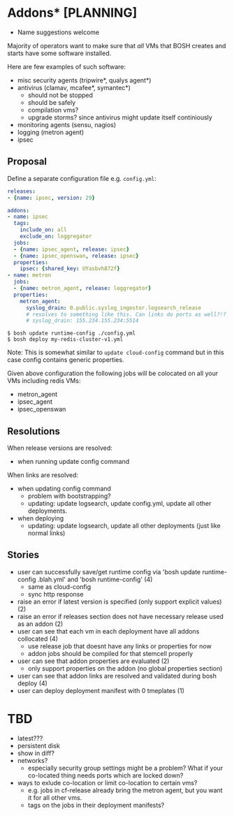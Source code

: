 # Addons* [PLANNING]

* Name suggestions welcome

Majority of operators want to make sure that *all* VMs that BOSH creates and starts have some software installed.

Here are few examples of such software:

- misc security agents (tripwire*, qualys agent*)
- antivirus (clamav, mcafee*, symantec*)
  - should not be stopped
  - should be safely
  - compilation vms?
  - upgrade storms? since antivirus might update itself continiously
- monitoring agents (sensu, nagios)
- logging (metron agent)
- ipsec

## Proposal

Define a separate configuration file e.g. `config.yml`:

```yaml
releases:
- {name: ipsec, version: 29}

addons:
- name: ipsec
  tags:
    include_on: all
    exclude_on: loggregator
  jobs:
  - {name: ipsec_agent, release: ipsec}
  - {name: ipsec_openswan, release: ipsec}
  properties:
    ipsec: {shared_key: UYasbvh872f}
- name: metron
  jobs:
  - {name: metron_agent, release: loggregator}
  properties:
    metron_agent:
      syslog_drain: 0.public.syslog_ingestor.logsearch_release
      # resolves to something like this. Can links do ports as well?!?
      # syslog_drain: 155.234.155.234:5514
```

```
$ bosh update runtime-config ./config.yml
$ bosh deploy my-redis-cluster-v1.yml
```

Note: This is somewhat similar to `update cloud-config` command but in this case config contains generic properties.

Given above configuration the following jobs will be colocated on all your VMs including redis VMs:

- metron_agent
- ipsec_agent
- ipsec_openswan

## Resolutions

When release versions are resolved:

- when running update config command

When links are resolved:

- when updating config command
  - problem with bootstrapping?
  - updating: update logsearch, update config.yml, update all other deployments.
- when deploying
  - updating: update logsearch, update all other deployments (just like normal links)

## Stories

* user can successfully save/get runtime config via 'bosh update runtime-config .blah.yml' and 'bosh runtime-config' (4)
  * same as cloud-config
  * sync http response
* raise an error if latest version is specified (only support explicit values) (2)
* raise an error if releases section does not have necessary release used as an addon (2)
* user can see that each vm in each deployment have all addons collocated (4)
  * use release job that doesnt have any links or properties for now
  * addon jobs should be compiled for that stemcell properly
* user can see that addon properties are evaluated (2)
  * only support properties on the addon (no global properties section)
* user can see that addon links are resolved and validated during bosh deploy (4)
* user can deploy deployment manifest with 0 tmeplates (1)

# TBD

- latest???
- persistent disk
- show in diff?
- networks?
  - especially security group settings might be a problem? What if your co-located thing needs ports which are locked down?
- ways to exlude co-location or limit co-location to certain vms?
  - e.g. jobs in cf-release already bring the metron agent, but you want it for all other vms.
  - tags on the jobs in their deployment manifests?

